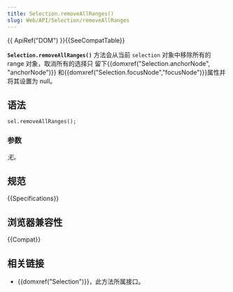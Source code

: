 ```yaml
---
title: Selection.removeAllRanges()
slug: Web/API/Selection/removeAllRanges
---
```


{{ ApiRef("DOM") }}{{SeeCompatTable}}

**`Selection.removeAllRanges()`** 方法会从当前 `selection` 对象中移除所有的 range 对象，取消所有的选择只 留下{{domxref("Selection.anchorNode", "anchorNode")}} 和{{domxref("Selection.focusNode","focusNode")}}属性并将其设置为 null。

## 语法

```plain
sel.removeAllRanges();
```

### 参数

_无。_

## 规范

{{Specifications}}

## 浏览器兼容性

{{Compat}}

## 相关链接

- {{domxref("Selection")}}，此方法所属接口。
